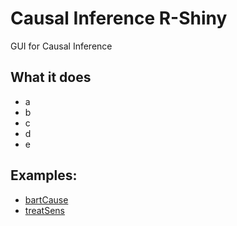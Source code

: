 # Causal Inference R-Shiny
GUI for Causal Inference
## What it does
* a
* b
* c
* d
* e

## Examples:
* [bartCause](https://github.com/vdorie/bartCause)  
* [treatSens](https://cran.r-project.org/web/packages/treatSens/treatSens.pdf)
